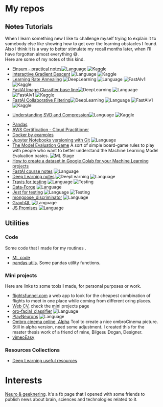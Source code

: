 # My repos

## ~~Notes~~ Tutorials
When I learn something new I like to challenge myself trying to explain it to somebody else like showing how to get over the learning obstacles I found. Also I think it is a way to better stimulate my recall months later, when I'll have forgotten almost everything 😅.  
Here are some of my notes of this kind. 

* [Einsum - practical notes](https://www.kaggle.com/gianfa/einsum-practical-notes/)![Language](https://img.shields.io/badge/-Python-green.svg) ![Kaggle](https://img.shields.io/badge/-Kaggle-9fefef.svg)
* [Interactive Gradient Descent](https://www.kaggle.com/gianfa/interactive-gradient-descent-from-math) ![Language](https://img.shields.io/badge/-Python-green.svg) ![Kaggle](https://img.shields.io/badge/-Kaggle-9fefef.svg)
* [Learning Rate Annealing](https://www.kaggle.com/gianfa/learning-rate-annealing) ![DeepLearning](https://img.shields.io/badge/-DeepLearning-red.svg) ![Language](https://img.shields.io/badge/-Python-green.svg) ![FastAIv1](https://img.shields.io/badge/-FastAIv1-black.svg) ![Kaggle](https://img.shields.io/badge/-Kaggle-9fefef.svg)
* [FastAI Image Classifier base line](https://www.kaggle.com/gianfa/fastaiv1-image-classifier)![DeepLearning](https://img.shields.io/badge/-DeepLearning-red.svg) ![Language](https://img.shields.io/badge/-Python-green.svg) ![FastAIv1](https://img.shields.io/badge/-FastAIv1-black.svg) ![Kaggle](https://img.shields.io/badge/-Kaggle-9fefef.svg)
* [FastAI Collaborative Filtering](https://www.kaggle.com/gianfa/fastaiv1-collaborative-filtering/)![DeepLearning](https://img.shields.io/badge/-DeepLearning-red.svg) ![Language](https://img.shields.io/badge/-Python-green.svg) ![FastAIv1](https://img.shields.io/badge/-FastAIv1-black.svg) ![Kaggle](https://img.shields.io/badge/-Kaggle-9fefef.svg)
+ [Understanding SVD and Compression](https://www.kaggle.com/gianfa/understanding-svd-and-compression)![Language](https://img.shields.io/badge/-Python-green.svg) ![Kaggle](https://img.shields.io/badge/-Kaggle-9fefef.svg)
* [Pandas](https://github.com/gianfa/notes/blob/main/pandas/pandas.ipynb)
* [AWS Certification - Cloud Practitioner](https://github.com/gianfa/notes/blob/main/AWS-Cloud_Practitioner.ipynb)
* [Docker by examples](https://github.com/gianfa/tutorials-docker_by_examples)
* [Jupyter Notebooks versioning with Git](https://www.youtube.com/watch?v=hmPT-6ldupI) ![Language](https://img.shields.io/badge/-Git-black.svg)
* [The Model Evaluation Game](https://gist.github.com/gianfa/4a370517e963d8cd6bd1bb3246ed68ad#file-ml-learn-model_evaluation-md) A sort of simple board-game rules to play with people who want to better understand the Machine Learning Model Evaluation basics. ![ML Stage](https://img.shields.io/badge/-MachineLearning-blue.svg)
* [How to create a dataset in Google Colab for your Machine Learning projects](https://medium.com/@gianfrancescoangelini/how-to-create-a-dataset-in-google-colab-for-your-machine-learning-projects-c1852d62936e)
* [FastAI course notes](https://github.com/gianfa/fastai_notes) ![Language](https://img.shields.io/badge/-Python-green.svg)
* [Deep Learning notes](https://github.com/gianfa/DL_notes)  ![DeepLearning](https://img.shields.io/badge/-DeepLearning-red.svg) ![Language](https://img.shields.io/badge/-Python-green.svg)
* [Travis for testing](https://github.com/gianfa/tutorials-travis_testing_python) ![Language](https://img.shields.io/badge/-Python-green.svg) ![Testing](https://img.shields.io/badge/-testing-9fefef.svg)
* [Data-Forge](https://github.com/gianfa/tutorials-dataForge) ![Language](https://img.shields.io/badge/-NodeJS-orange.svg)
* [Jest for testing](https://github.com/gianfa/tutorial-testing-jest) ![Language](https://img.shields.io/badge/-NodeJS-orange.svg) ![Testing](https://img.shields.io/badge/-testing-9fefef.svg)
* [mongoose_discriminator](https://github.com/gianfa/tutorials-mongoose_discriminator) ![Language](https://img.shields.io/badge/-NodeJS-orange.svg)
* [GraphQL](https://github.com/gianfa/tutorials-GraphQL) ![Language](https://img.shields.io/badge/-NodeJS-orange.svg)
* [JS Promises](https://gist.github.com/gianfa/3cc0eee029bd375e83c436218fffb220) ![Language](https://img.shields.io/badge/-NodeJS-orange.svg)



## Utilities

### Code
Some code that I made for my routines . 
* [ML code](https://github.com/gianfa/ML_tools)
* [pandas utils](https://github.com/gianfa/pandas_utils). Some pandas utility functions.

### Mini projects
Here are links to some tools I made, for personal purposes or work.

* [flightsfunnel.com](http://flightsfunnel.com) a web app to look for the cheapest combination of flights to meet in one place while coming from different oring places.
* [Web CV](http://cvgian.herokuapp.com), check the mini projects page
* [oro-facial_classifier](https://github.com/gianfa/oro-facial_classifier) ![Language](https://img.shields.io/badge/-Matlab-pink.svg)
* [PlayNeurons](https://github.com/gianfa/PlayNeurons) ![Language](https://img.shields.io/badge/-Matlab-pink.svg)
* [Ombro cinema online, Alpha](http://www.omgd.altervista.org/appTest/ombroCinema/index.php)
Tool to create a nice ombroCinema picture. Still in alpha version, need some adjustment. I created this for the master thesis work of a friend of mine, Bilgesu Dogan, Designer. 
* [vimeoEasy](https://github.com/gianfa/vimeoEasy)

### Resources Collections
* [Deep Learning useful resources](https://github.com/gianfa/deep_learning_resources/blob/master/README.md)

# Interests
[Neuro & geeknering](https://www.facebook.com/neuromachinebrain/). It's a fb page that I opened with some friends to publish news about brain, sciences and technologies related to it.
